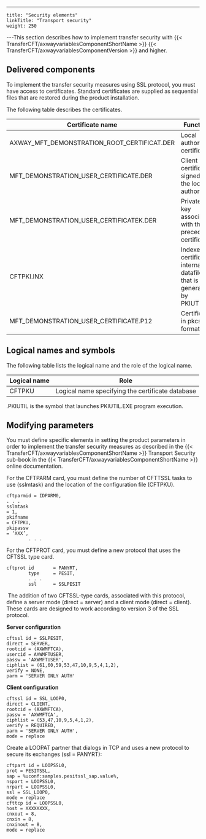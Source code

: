 ---
    title: "Security elements"
    linkTitle: "Transport security"
    weight: 250
---This section describes how to implement transfer security with {{< TransferCFT/axwayvariablesComponentShortName  >}} {{< TransferCFT/axwayvariablesComponentVersion  >}} and higher.

## Delivered components

To implement the transfer security measures using SSL protocol, you must have access to certificates. Standard certificates are supplied as sequential files that are restored during the product installation.

The following table describes the certificates.


| Certificate name  | Function  |
| --- | --- |
| AXWAY_MFT_DEMONSTRATION_ROOT_CERTIFICAT.DER  | Local authority certificate. |
| MFT_DEMONSTRATION_USER_CERTIFICATE.DER  | Client certificate signed by the local authority. |
| MFT_DEMONSTRATION_USER_CERTIFICATEK.DER  | Private key associated with the preceding certificate. |
| CFTPKI.INX | Indexed certificate internal datafile that is generated by PKIUTIL. |
| MFT_DEMONSTRATION_USER_CERTIFICATE.P12  | Certificate in pkcs12 format.  |


## Logical names and symbols

The following table lists the logical name and the role of the logical name.


| Logical name  | Role  |
| --- | --- |
| CFTPKU  | Logical name specifying the certificate database  |


.PKIUTIL is the symbol that launches PKIUTIL.EXE program execution.

## Modifying parameters

You must define specific elements in setting the product parameters in order to implement the transfer security measures as described in the {{< TransferCFT/axwayvariablesComponentShortName  >}} Transport Security sub-book in the {{< TransferCFT/axwayvariablesComponentShortName  >}} online documentation.

For the CFTPARM card, you must define the number of CFTTSSL tasks to use (sslmtask) and the location of the configuration file (CFTPKU).

```
cftparmid = IDPARM0,
. . .
sslmtask
= 1,   
pkifname
= CFTPKU,
pkipassw
= ‘XXX’,
        . . .
```

For the CFTPROT card, you must define a new protocol that uses the CFTSSL type card.

```
cftprot id       = PANYRT,
        type     = PESIT,
        . . .
        ssl      = SSLPESIT
```

 The addition of two CFTSSL-type cards, associated with this protocol, define a server mode (direct = server) and a client mode (direct = client). These cards are designed to work according to version 3 of the SSL protocol.

****Server configuration****

```
cftssl id = SSLPESIT,
direct = SERVER,
rootcid = (AXWMFTCA),
usercid = AXWMFTUSER,
passw = 'AXWMFTUSER',
ciphlist = (61,60,59,53,47,10,9,5,4,1,2),
verify = NONE,
parm = 'SERVER ONLY AUTH'
```

****Client configuration****

```
cftssl id = SSL_LOOP0,
direct = CLIENT,
rootcid = (AXWMFTCA),
passw = 'AXWMFTCA',
ciphlist = (53,47,10,9,5,4,1,2),
verify = REQUIRED,
parm = 'SERVER ONLY AUTH',
mode = replace
```

Create a LOOPAT partner that dialogs in TCP and uses a new protocol to secure its exchanges (ssl = PANYRT):

```
cftpart id = LOOPSSL0,
prot = PESITSSL,
sap = %uconf:samples.pesitssl_sap.value%,
nspart = LOOPSSL0,
nrpart = LOOPSSL0,
ssl = SSL_LOOP0,
mode = replace
cfttcp id = LOOPSSL0,
host = XXXXXXXX,
cnxout = 8,
cnxin = 8,
cnxinout = 8,
mode = replace
```
